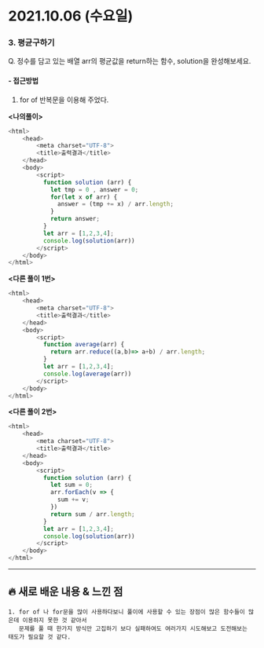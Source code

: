 # 2021.10.06 (수요일)
### **3. 평균구하기**

Q. 정수를 담고 있는 배열 arr의 평균값을 return하는 함수, solution을 완성해보세요.

#### -  접근방법

1. for of 반복문을 이용해 주었다.

**<나의풀이>**
```javascript
<html>
    <head>
        <meta charset="UTF-8">
        <title>출력결과</title>
    </head>
    <body>
        <script>
          function solution (arr) {
            let tmp = 0 , answer = 0;
            for(let x of arr) {
              answer = (tmp += x) / arr.length;
            }
            return answer;
          }
          let arr = [1,2,3,4];
          console.log(solution(arr))
        </script>
    </body>
</html>
```


**<다른 풀이 1번>**
```javascript
<html>
    <head>
        <meta charset="UTF-8">
        <title>출력결과</title>
    </head>
    <body>
        <script>
          function average(arr) {
            return arr.reduce((a,b)=> a+b) / arr.length;
          }
          let arr = [1,2,3,4];
          console.log(average(arr))
        </script>
    </body>
</html>
```

**<다른 풀이 2번>**
```javascript
<html>
    <head>
        <meta charset="UTF-8">
        <title>출력결과</title>
    </head>
    <body>
        <script>
          function solution (arr) {
            let sum = 0;
            arr.forEach(v => {
              sum += v;
            })
            return sum / arr.length;
          }
          let arr = [1,2,3,4];
          console.log(solution(arr))
        </script>
    </body>
</html>
```



---
##  **🔥 새로 배운 내용 & 느낀 점**

    1. for of 나 for문을 많이 사용하다보니 풀이에 사용할 수 있는 장점이 많은 함수들이 많은데 이용하지 못한 것 같아서
       문제를 풀 때 한가지 방식만 고집하기 보다 실패하여도 여러가지 시도해보고 도전해보는 태도가 필요할 것 같다.